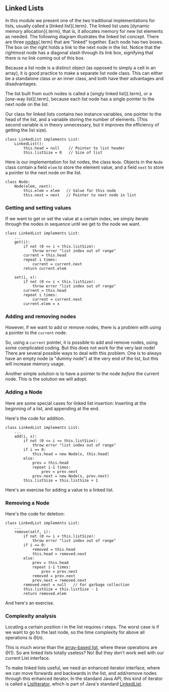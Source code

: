 
## Linked Lists

In this module we present one of the two traditional implementations for
lists, usually called a [linked list]{.term}.
The linked list uses [dynamic memory allocation]{.term}, that is, it allocates memory for new list elements as
needed. The following diagram illustrates the linked list concept. There
are three [nodes](#node){.term} that are
"linked" together. Each node has two boxes. The box on the right holds
a link to the next node in the list. Notice that the rightmost node has
a diagonal slash through its link box, signifying that there is no link
coming out of this box.

<inlineav id="LinkedList-Overview-CON" src="ChalmersGU/LinkedList-Overview-CON.js" name="Linked List Overview" links="ChalmersGU/CGU-Styles.css" static/>

Because a list node is a distinct object (as opposed to simply a cell in
an array), it is good practice to make a separate list node class. This
can either be a standalone class or an inner class, and both have their
advantages and disadvantages.

The list built from such nodes is called a
[singly linked list]{.term}, or a
[one-way list]{.term}, because each list node
has a single pointer to the next node on the list.

<inlineav id="LinkedList-Iteration-CON" src="ChalmersGU/LinkedList-Iteration-CON.js" name="Linked List Slideshow 1" links="ChalmersGU/CGU-Styles.css"/>

Our class for linked lists contains two instance variables, one pointer
to the head of the list, and a variable storing the number of elements.
(This second variable is in theory unnecessary, but it improves the
efficiency of getting the list size).

    class LinkedList implements List:
        LinkedList():
            this.head = null    // Pointer to list header
            this.listSize = 0   // Size of list


Here is our implementation for list nodes, the class `Node`. 
Objects in the `Node` class contain a field `elem` to store the
element value, and a field `next` to store a pointer to the next node on
the list.

    class Node:
        Node(elem, next):
            this.elem = elem   // Value for this node
            this.next = next   // Pointer to next node in list


### Getting and setting values

If we want to get or set the value at a certain index, we simply iterate
through the nodes in sequence until we get to the node we want.

    class LinkedList implements List:
        ...
        get(i):
            if not (0 <= i < this.listSize): 
                throw error "list index out of range"
            current = this.head
            repeat i times:
                current = current.next
            return current.elem

        set(i, x):
            if not (0 <= i < this.listSize): 
                throw error "list index out of range"
            current = this.head
            repeat i times:
                current = current.next
            current.elem = x


### Adding and removing nodes

However, if we want to add or remove nodes, there is a problem with
using a pointer to the `current` node.

<inlineav id="LinkedList-Problems-CON" src="ChalmersGU/LinkedList-Problems-CON.js" name="Linked List Add/Remove Problems" links="ChalmersGU/CGU-Styles.css"/>

So, using a `current` pointer, it is possible to add and remove nodes,
using some complicated coding. But this does not work for the very last
node! There are several possible ways to deal with this problem. One is
to always have an empty node (a "dummy node") at the very end of the
list, but this will increase memory usage.

Another simple solution is to have a pointer to the node *before* the
current node. This is the solution we will adopt.

### Adding a Node

<inlineav id="LinkedList-Add-CON" src="ChalmersGU/LinkedList-Add-CON.js" name="Linked List Add Slideshow" links="ChalmersGU/CGU-Styles.css"/>

Here are some special cases for linked list insertion: Inserting at the
beginning of a list, and appending at the end.

<inlineav id="LinkedList-AddSpecial-CON" src="ChalmersGU/LinkedList-AddSpecial-CON.js" name="Linked List Add Special Cases Slideshow" links="ChalmersGU/CGU-Styles.css"/>

Here's the code for addition.

    class LinkedList implements List:
        ...
        add(i, x):
            if not (0 <= i <= this.listSize):
                throw error "list index out of range"
            if i == 0:
                this.head = new Node(x, this.head)
            else:
                prev = this.head
                repeat i-1 times:
                    prev = prev.next
                prev.next = new Node(x, prev.next)
            this.listSize = this.listSize + 1


Here's an exercise for adding a value to a linked list.

<avembed id="LinkedList-Add-PRO" src="ChalmersGU/LinkedList-Add-PRO.html" type="ka" name="Linked List Add Exercise"/>

### Removing a Node

<inlineav id="LinkedList-Remove-CON" src="ChalmersGU/LinkedList-Remove-CON.js" name="Linked List Remove Slideshow" links="ChalmersGU/CGU-Styles.css"/>

Here's the code for deletion:

    class LinkedList implements List:
        ...
        remove(self, i):
            if not (0 <= i < this.listSize):
                throw error "list index out of range"
            if i == 0:
                removed = this.head
                this.head = removed.next
            else:
                prev = this.head
                repeat i-1 times:
                    prev = prev.next
                removed = prev.next
                prev.next = removed.next
            removed.next = null   // For garbage collection
            this.listSize = this.listSize - 1
            return removed.elem


And here's an exercise.

<avembed id="LinkedList-Remove-PRO" src="ChalmersGU/LinkedList-Remove-PRO.html" type="ka" name="Linked List Remove Exercise"/>

### Complexity analysis

Locating a certain position $i$ in the list requires $i$ steps. The
worst case is if we want to go to the last node, so the time complexity
for above all operations is $\Theta(n)$.

This is much worse than the
[array-based list](#static-array-based-lists), where
these operations are $\Theta(1)$. So are linked lists totally useless?
No! But they don't work well with our current List interface.

To make linked lists useful, we need an enhanced iterator interface,
where we can move forwards and backwards in the list, and add/remove
nodes through this enhanced iterator. In the standard Java API, this
kind of iterator is called a
[ListIterator](https://docs.oracle.com/en/java/javase/11/docs/api/java.base/java/util/ListIterator.html),
which is part of Java's standard
[LinkedList](https://docs.oracle.com/en/java/javase/11/docs/api/java.base/java/util/LinkedList.html).

